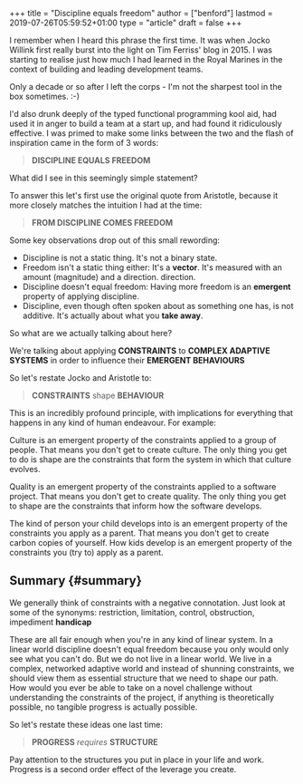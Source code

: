 +++
title = "Discipline equals freedom"
author = ["benford"]
lastmod = 2019-07-26T05:59:52+01:00
type = "article"
draft = false
+++

I remember when I heard this phrase the first time. It was when Jocko Willink
first really burst into the light on Tim Ferriss' blog in 2015. I was starting to
realise just how much I had learned in the Royal Marines in the context of
building and leading development teams.

<!--more-->

Only a decade or so after I left the corps - I'm not the sharpest tool in the
box sometimes. :-)

I'd also drunk deeply of the typed functional programming kool aid, had used it in
anger to build a team at a start up, and had found it ridiculously effective. I
was primed to make some links between the two and the flash of inspiration came
in the form of 3 words:

> **DISCIPLINE EQUALS FREEDOM**

What did I see in this seemingly simple statement?

To answer this let's first use the original quote from Aristotle, because it
more closely matches the intuition I had at the time:

> **FROM DISCIPLINE COMES FREEDOM**

Some key observations drop out of this small rewording:

-   Discipline is not a static thing. It's not a binary state.
-   Freedom isn't a static thing either: It's a **vector**. It's measured with an amount (magnitude) and a direction.
    direction.
-   Discipline doesn't equal freedom: Having more freedom is an **emergent** property
    of applying discipline.
-   Discipline, even though often spoken about as something one has, is not
    additive. It's actually about what you **take away**.

So what are we actually talking about here?

We're talking about applying **CONSTRAINTS** to **COMPLEX ADAPTIVE SYSTEMS** in
order to influence their **EMERGENT BEHAVIOURS**

So let's restate Jocko and Aristotle to:

> **CONSTRAINTS** shape **BEHAVIOUR**

This is an incredibly profound principle, with implications for everything that
happens in any kind of human endeavour. For example:

Culture is an emergent property of the constraints applied to a group of
people. That means you don't get to create culture. The only thing you get to do
is shape are the constraints that form the system in which that culture evolves.

Quality is an emergent property of the constraints applied to a software
project. That means you don't get to create quality. The only thing you get to
shape are the constraints that inform how the software develops.

The kind of person your child develops into is an emergent property of the
constraints you apply as a parent. That means you don't get to create carbon
copies of yourself. How kids develop is an emergent property of the constraints
you (try to) apply as a parent.


## Summary {#summary}

We generally think of constraints with a negative connotation. Just look at some
of the synonyms: restriction, limitation, control, obstruction, impediment
**handicap**

These are all fair enough when you're in any kind of linear system. In a linear
world discipline doesn't equal freedom because you only would only see what you
can't do. But we do not live in a linear world. We live in a complex, networked
adaptive world and instead of shunning constraints, we should view them as
essential structure that we need to shape our path. How would you ever be able
to take on a novel challenge without understanding the constraints of the
project, if anything is theoretically possible, no tangible progress is actually
possible.

So let's restate these ideas one last time:

> **PROGRESS** _requires_ **STRUCTURE**

Pay attention to the structures you put in place in your life and work. Progress
is a second order effect of the leverage you create.
